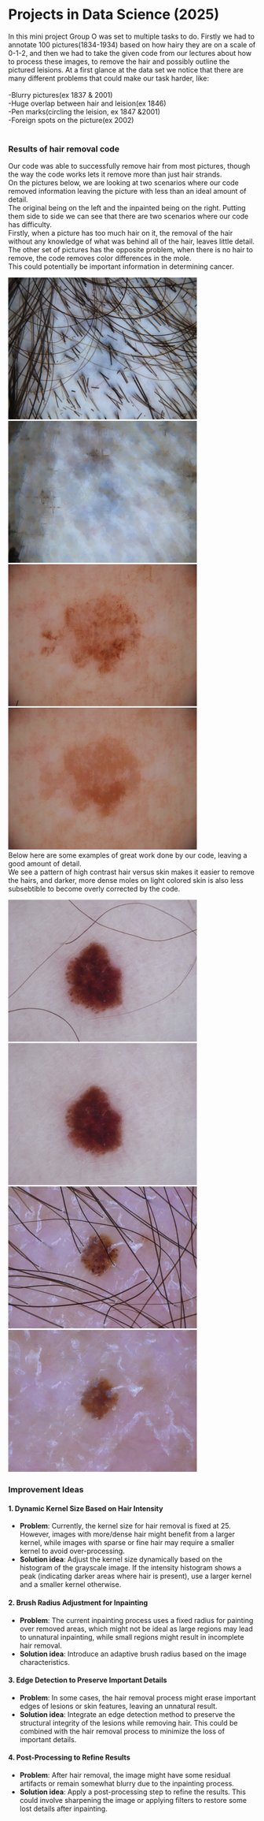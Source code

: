 # Projects in Data Science (2025)

In this mini project Group O was set to multiple tasks to do. Firstly we had to annotate 100 pictures(1834-1934) based on how hairy they are on a scale of 0-1-2,
and then we had to take the given code from our lectures about how to process these images, to remove the hair and possibly outline the pictured leisions.
At a first glance at the data set we notice that there are many different problems that could make our task harder, like:<br>
<br>
-Blurry pictures(ex 1837 & 2001)<br>
-Huge overlap between hair and leision(ex 1846)<br>
-Pen marks(circling the leision, ex 1847 &2001)<br>
-Foreign spots on the picture(ex 2002)<br>
<br>
### Results of hair removal code<br>
Our code was able to successfully remove hair from most pictures, though the way the code works lets it remove more than just hair strands.<br>
On the pictures below, we are looking at two scenarios where our code removed information leaving the picture with less than an ideal amount of detail.<br>
The original being on the left and the inpainted being on the right. Putting them side to side we can see that there are two scenarios where our code has difficulty. <br>
Firstly, when a picture has too much hair on it, the removal of the hair without any knowledge of what was behind all of the hair, leaves little detail.<br>
The other set of pictures has the opposite problem, when there is no hair to remove, the code removes color differences in the mole.<br>
This could potentially be important information in determining cancer.<br>

![pic 5 not good OG](./img_1846/original_image.png) ![pic 5 not good inpainted](./img_1846/inpainted_image.png)<br>
![pic 6 not good OG](./img_1841/original_image.png) ![pic 6 not good OG](./img_1841/inpainted_image.png)<br>
Below here are some examples of great work done by our code, leaving a good amount of detail.<br>
We see a pattern of high contrast hair versus skin makes it easier to remove the hairs, and darker, more dense moles on light colored skin is also less subsebtible to become overly corrected by the code.

![pic 7 good OG](./img_1859/original_image.png) ![pic 7 good OG](./img_1859/inpainted_image.png)<br>
![pic 7 good OG](./img_1869/original_image.png) ![pic 7 good OG](./img_1869/inpainted_image.png)<br>


### Improvement Ideas
#### 1. Dynamic Kernel Size Based on Hair Intensity
   - **Problem**: Currently, the kernel size for hair removal is fixed at 25. However, images with more/dense hair might benefit from a larger kernel, while images with sparse or fine hair may require a smaller kernel to avoid over-processing.
   - **Solution idea**: Adjust the kernel size dynamically based on the histogram of the grayscale image. If the intensity histogram shows a peak (indicating darker areas where hair is present), use a larger kernel and a smaller kernel otherwise.

#### 2. Brush Radius Adjustment for Inpainting
   - **Problem**: The current inpainting process uses a fixed radius for painting over removed areas, which might not be ideal as large regions may lead to unnatural inpainting, while small regions might result in incomplete hair removal.
   - **Solution idea**: Introduce an adaptive brush radius based on the image characteristics.

#### 3. Edge Detection to Preserve Important Details
   - **Problem**: In some cases, the hair removal process might erase important edges of lesions or skin features, leaving an unnatural result.
   - **Solution idea**: Integrate an edge detection method to preserve the structural integrity of the lesions while removing hair. This could be combined with the hair removal process to minimize the loss of important details.

#### 4. Post-Processing to Refine Results
   - **Problem**: After hair removal, the image might have some residual artifacts or remain somewhat blurry due to the inpainting process.
   - **Solution idea**: Apply a post-processing step to refine the results. This could involve sharpening the image or applying filters to restore some lost details after inpainting.